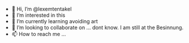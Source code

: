 - 👋 Hi, I’m @lexemtentakel
- 👀 I’m interested in this
- 🌱 I’m currently learning avoiding art
- 💞️ I’m looking to collaborate on ... dont know. I am still at the Besinnung.
- 📫 How to reach me ...

<!---
lexemtentakel/lexemtentakel is a ✨ special ✨ repository because its `README.md` (this file) appears on your GitHub profile.
You can click the Preview link to take a look at your changes.
--->
